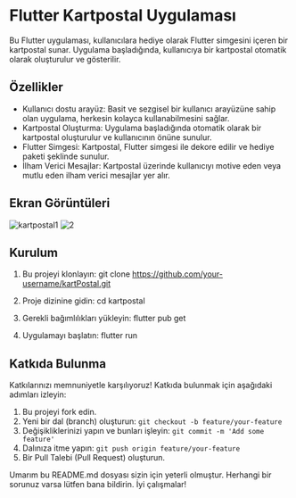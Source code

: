 # Flutter Kartpostal Uygulaması

Bu Flutter uygulaması, kullanıcılara hediye olarak Flutter simgesini içeren bir kartpostal sunar. Uygulama başladığında, kullanıcıya bir kartpostal otomatik olarak oluşturulur ve gösterilir.

## Özellikler

- Kullanıcı dostu arayüz: Basit ve sezgisel bir kullanıcı arayüzüne sahip olan uygulama, herkesin kolayca kullanabilmesini sağlar.
- Kartpostal Oluşturma: Uygulama başladığında otomatik olarak bir kartpostal oluşturulur ve kullanıcının önüne sunulur.
- Flutter Simgesi: Kartpostal, Flutter simgesi ile dekore edilir ve hediye paketi şeklinde sunulur.
- İlham Verici Mesajlar: Kartpostal üzerinde kullanıcıyı motive eden veya mutlu eden ilham verici mesajlar yer alır.

## Ekran Görüntüleri
![kartpostal1](https://github.com/BaranBuketYildiz/Flutter-Kartpostal/assets/126967473/11f2250e-dbf1-417b-8dad-1153742ec6fb)
![2](https://github.com/BaranBuketYildiz/Flutter-Kartpostal/assets/126967473/0be30e3f-5b8a-40e0-8f5e-0a41cf9533c7)


## Kurulum

1. Bu projeyi klonlayın:
git clone https://github.com/your-username/kartPostal.git

2. Proje dizinine gidin:
cd kartpostal

3. Gerekli bağımlılıkları yükleyin:
 flutter pub get
4. Uygulamayı başlatın:
 flutter run
 
## Katkıda Bulunma

Katkılarınızı memnuniyetle karşılıyoruz! Katkıda bulunmak için aşağıdaki adımları izleyin:

1. Bu projeyi fork edin.
2. Yeni bir dal (branch) oluşturun: `git checkout -b feature/your-feature`
3. Değişikliklerinizi yapın ve bunları işleyin: `git commit -m 'Add some feature'`
4. Dalınıza itme yapın: `git push origin feature/your-feature`
5. Bir Pull Talebi (Pull Request) oluşturun.

Umarım bu README.md dosyası sizin için yeterli olmuştur. Herhangi bir sorunuz varsa lütfen bana bildirin. İyi çalışmalar!
